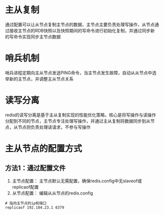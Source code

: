 
# 主从复制
通过配置可以让从节点复制主节点的数据，主节点主要负责处理写操作，从节点通过接收主节点的RDB快照以及快照期间的写命令进行初始化复制，并通过同步新的写命令实现同步主节点数据

# 哨兵机制
哨兵进程定期向主从节点发送PING命令，当主节点发生故障，自动从从节点中选举新的主节点，并调整主从节点关系

# 读写分离
redis的读写分离是基于主从复制实现的性能优化策略，核心是将写操作与读操作分配到不同的节点，主节点专注处理写操作，并通过主从复制将数据同步到从节点，从节点则负责处理读请求，不参与写操作

# 主从节点的配置方式
## 方法1：通过配置文件
1. 主节点配置：
	主节点默认无需配置，确保redis.config中无slaveof或replicaof配置
2. 从节点配置：
	编辑从从节点的redis.config
```
# 指向主节点的ip和端口
replicaof 192.184.23.1 6379
```
